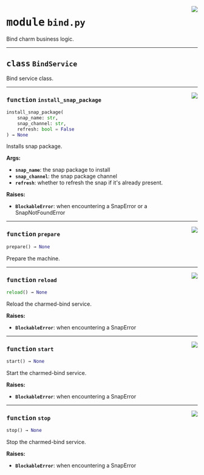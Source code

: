 <!-- markdownlint-disable -->

<a href="../src/bind.py#L0"><img align="right" style="float:right;" src="https://img.shields.io/badge/-source-cccccc?style=flat-square"></a>

# <kbd>module</kbd> `bind.py`
Bind charm business logic. 



---

## <kbd>class</kbd> `BindService`
Bind service class. 




---

<a href="../src/bind.py#L77"><img align="right" style="float:right;" src="https://img.shields.io/badge/-source-cccccc?style=flat-square"></a>

### <kbd>function</kbd> `install_snap_package`

```python
install_snap_package(
    snap_name: str,
    snap_channel: str,
    refresh: bool = False
) → None
```

Installs snap package. 



**Args:**
 
 - <b>`snap_name`</b>:  the snap package to install 
 - <b>`snap_channel`</b>:  the snap package channel 
 - <b>`refresh`</b>:  whether to refresh the snap if it's already present. 



**Raises:**
 
 - <b>`BlockableError`</b>:  when encountering a SnapError or a SnapNotFoundError 

---

<a href="../src/bind.py#L70"><img align="right" style="float:right;" src="https://img.shields.io/badge/-source-cccccc?style=flat-square"></a>

### <kbd>function</kbd> `prepare`

```python
prepare() → None
```

Prepare the machine. 

---

<a href="../src/bind.py#L19"><img align="right" style="float:right;" src="https://img.shields.io/badge/-source-cccccc?style=flat-square"></a>

### <kbd>function</kbd> `reload`

```python
reload() → None
```

Reload the charmed-bind service. 



**Raises:**
 
 - <b>`BlockableError`</b>:  when encountering a SnapError 

---

<a href="../src/bind.py#L36"><img align="right" style="float:right;" src="https://img.shields.io/badge/-source-cccccc?style=flat-square"></a>

### <kbd>function</kbd> `start`

```python
start() → None
```

Start the charmed-bind service. 



**Raises:**
 
 - <b>`BlockableError`</b>:  when encountering a SnapError 

---

<a href="../src/bind.py#L53"><img align="right" style="float:right;" src="https://img.shields.io/badge/-source-cccccc?style=flat-square"></a>

### <kbd>function</kbd> `stop`

```python
stop() → None
```

Stop the charmed-bind service. 



**Raises:**
 
 - <b>`BlockableError`</b>:  when encountering a SnapError 


